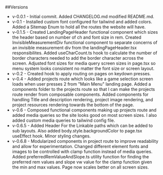 ##Versions
- v-0.0.1 - Initial commit. Added CHANGELOG.md modified README.md.
- v-0.1 - Installed custom font configured for tailwind and added colors. Added a Sitemap Enum to hold all the routes the website will have.
- v-0.1.5 - Created LandingPageHeader functional component which sizes the header based on number of ch and font size in rem. Created InvisibleMeasurementDiv functional component to separate concerns of an invisible measurement div from the landingPageHeader.tsx responsibilites. Added useCharCount.ts hook to calculate the number of border characters needed to add the border character across the screen. Adjusted font sizes for media query screen sizes in page.tsx so menu system looks consistent no matter the font size or screen layout.
- v-0.2 - Created hook to apply routing on pages on keydown presses.
- v-0.4 - Added projects route which looks like a game selection screen loads when user presses 2 from "Main Menu" landing page. Added a components folder to the projects route so that I can make the projects route render from composable components. Added components for handling Title and description rendering, project image rendering, and project resources rendering towards the bottom of the page.
- v-0.6 - Composed functional components making up projects route and added media queries so the site looks good on most screen sizes. I also added custom media queries to tailwind config file.
- v-0.6.5 - Added Header For the Linkable paths which can be added to sub layouts. Also added body.style.backgroundColor to page.tsx useEffect hook. Minor styling changes.
- v-0.6.8 - Modularized components in project route to improve readability and allow for experimentation. Changed different element fonts and images to be controlled with clamp function instead of media queries. Added preferredRemValueAndSlope.ts utility function for finding the preferred rem values and slope vw value for the clamp function given the min and max values. Page now scales better on all screen sizes.

